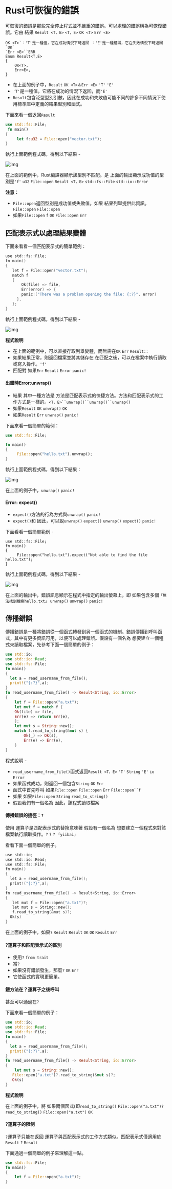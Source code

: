 # Rust可恢復的錯誤

可恢復的錯誤是那些完全停止程式並不嚴重的錯誤。可以處理的錯誤稱為可恢復錯誤。它由 結果
`Result <T，E>` `<T，E>` `OK <T>` `Err <E>`

```
OK <T>`：'T'是一種值，它在成功情況下時返回 ：'E'是一種錯誤，它在失敗情況下時返回`OK`
`Err <E>``ERR
Enum Result<T,E>  
{  
    OK<T>,  
    Err<E>,  
}
```

- 在上面的例子中，`Result` `OK <T>＆Err <E>` `'T'` `'E'`
- `'T'`是一種值，它將在成功的情況下返回，而`'E'`
- `Result`包含泛型型別引數，因此在成功和失敗值可能不同的許多不同情況下使用標準庫中定義的結果型別和函式。

下面來看一個返回`Result`

```rust
use std::fs::File;  
 fn main()   
{  
     let f:u32 = File::open("vector.txt");  
}
```

執行上面範例程式碼，得到以下結果 -

![img](https://tw511.com/upload/images/201910/20191014013940399.png)

在上面的範例中，Rust編譯器顯示該型別不匹配。是 上面的輸出顯示成功值的型別是`'f'` `u32` `File::open` `Result <T，E>` `std::fs::File` `std::io::Error`

**注意：**

- `File::open`返回型別是成功值或失敗值。如果 結果列舉提供此資訊。`File::open` `File::open`
- 如果`File::open` `f` `OK` `File::open` `Err`

## 匹配表示式以處理結果變體

下面來看看一個匹配表示式的簡單範例：

```c
use std::fs::File;  
fn main()  
{  
   let f = File::open("vector.txt");  
   match f   
   {  
       Ok(file) => file,  
       Err(error) => {  
       panic!("There was a problem opening the file: {:?}", error)  
     },  
   }; 
}
```

執行上面範例程式碼，得到以下結果 -

![img](https://tw511.com/upload/images/201910/20191014013940400.png)

**程式說明**

- 在上面的範例中，可以直接存取列舉變體，而無需在`OK` `Err` `Result::`
- 如果結果正常，則返回檔案並將其儲存在 在匹配之後，可以在檔案中執行讀取或寫入操作。`'f'`
- 匹配對 如果`Err` `Result` `Error` `panic!`

#### 出錯時Error:unwrap()

- 結果 其中一種方法是 方法是匹配表示式的快捷方法。方法和匹配表示式的工作方式是一樣的。`<T，E>``unwrap()``unwrap()``unwrap()`
- 如果`Result` `OK` `unwrap()` `OK`
- 如果`Result` `Err` `unwrap()` `panic!`

下面來看一個簡單的範例：

```rust
use std::fs::File;  

fn main()  
{  
     File::open("hello.txt").unwrap();  
}
```

執行上面範例程式碼，得到以下結果：

![img](https://tw511.com/upload/images/201910/20191014013940401.png)

在上面的例子中，`unwrap()` `panic!`

#### Error: expect()

- `expect()`方法的行為方式與`unwrap()` `panic!`
- `expect()`和 因此，可以說`unwrap()` `expect()` `unwrap()` `expect()` `panic!`

下面看看一個簡單範例 -

```shell
use std::fs::File;  
fn main()  
{  
     File::open("hello.txt").expect("Not able to find the file hello.txt");  
}
```

執行上面範例程式碼，得到以下結果 -

![img](https://tw511.com/upload/images/201910/20191014013940402.png)

在上面的輸出中，錯誤訊息顯示在程式中指定的輸出螢幕上，即 如果包含多個`「無法找到檔案hello.txt」` `unwrap()` `unwrap()` `panic!`

## 傳播錯誤

傳播錯誤是一種將錯誤從一個函式轉發到另一個函式的機制。錯誤傳播到呼叫函式，其中有更多資訊可用，以便可以處理錯誤。假設有一個名為 想要建立一個程式來讀取檔案，先參考下面一個簡單的例子：

```rust
use std::io;  
use std::io::Read;  
use std::fs::File;  
fn main()  
{  
  let a = read_username_from_file();  
  print!("{:?}",a);  
}  
fn read_username_from_file() -> Result<String, io::Error>   
{  
    let f = File::open("a.txt");  
    let mut f = match f {  
    Ok(file) => file,  
    Err(e) => return Err(e),  
    };  
    let mut s = String::new();  
    match f.read_to_string(&mut s) {  
        Ok(_) => Ok(s),  
        Err(e) => Err(e),  
    }  
}
```

程式說明 -

- `read_username_from_file()`函式返回`Result <T，E>` `'T'` `String` `'E'` `io` `Error`
- 如果函式成功，則返回一個包含`String` `OK` `Err`
- 函式中首先呼叫 如果`File::open` `File::open` `Err` `File::open``f`
- 如果 如果`File::open` `String` `read_to_string()`
- 假設我們有一個名為 因此，該程式讀取檔案

#### 傳播錯誤的捷徑：`?`

使用 運算子是匹配表示式的替換意味著 假設有一個名為 想要建立一個程式來對該檔案執行讀取操作。`?` `?` `?` `「yiibai」`

看看下面一個簡單的例子。

```c
use std::io;  
use std::io::Read;  
use std::fs::File;  
fn main()  
{  
  let a = read_username_from_file();  
  print!("{:?}",a);  
}  
fn read_username_from_file() -> Result<String, io::Error>   
{  
   let mut f = File::open("a.txt")?;  
   let mut s = String::new();  
   f.read_to_string(&mut s)?;  
  Ok(s)  
}
```

在上面的例子中，如果`?` `Result` `Result` `OK` `OK` `Result` `Err`

#### ?運算子和匹配表示式的區別

- 使用`?` `from trait`
- 當`?`
- 如果沒有錯誤發生，那麼`?` `OK` `Err`
- 它使函式的實現更簡單。

#### 鏈方法在？運算子之後呼叫

甚至可以通過在`?`

下面來看一個簡單的例子：

```rust
use std::io;  
use std::io::Read;  
use std::fs::File;  
fn main()  
{  
  let a = read_username_from_file();  
  print!("{:?}",a);  
}  
fn read_username_from_file() -> Result<String, io::Error>   
{  
    let mut s = String::new();  
   File::open("a.txt")?.read_to_string(&mut s)?;  
   Ok(s)  
}
```

**程式說明**

在上面的例子中，將 如果兩個函式(即`read_to_string()` `File::open("a.txt")?` `read_to_string()` `File::open("a.txt")` `OK`

#### ?運算子的限制

`?`運算子只能在返回 運算子與匹配表示式的工作方式類似。匹配表示式僅適用於`Result` `?` `Result`

下面通過一個簡單的例子來理解這一點。

```rust
use std::fs::File;  
fn main()   
{  
    let f = File::open("a.txt")?;  
}
```

